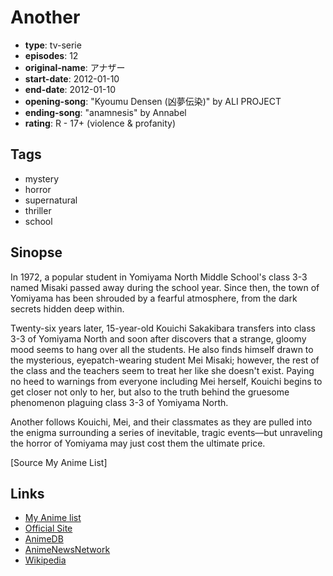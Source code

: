 # Another

-   **type**: tv-serie
-   **episodes**: 12
-   **original-name**: アナザー
-   **start-date**: 2012-01-10
-   **end-date**: 2012-01-10
-   **opening-song**: "Kyoumu Densen (凶夢伝染)" by ALI PROJECT
-   **ending-song**: "anamnesis" by Annabel
-   **rating**: R - 17+ (violence & profanity)

## Tags

-   mystery
-   horror
-   supernatural
-   thriller
-   school

## Sinopse

In 1972, a popular student in Yomiyama North Middle School's class 3-3 named Misaki passed away during the school year. Since then, the town of Yomiyama has been shrouded by a fearful atmosphere, from the dark secrets hidden deep within.

Twenty-six years later, 15-year-old Kouichi Sakakibara transfers into class 3-3 of Yomiyama North and soon after discovers that a strange, gloomy mood seems to hang over all the students. He also finds himself drawn to the mysterious, eyepatch-wearing student Mei Misaki; however, the rest of the class and the teachers seem to treat her like she doesn't exist. Paying no heed to warnings from everyone including Mei herself, Kouichi begins to get closer not only to her, but also to the truth behind the gruesome phenomenon plaguing class 3-3 of Yomiyama North.

Another follows Kouichi, Mei, and their classmates as they are pulled into the enigma surrounding a series of inevitable, tragic events—but unraveling the horror of Yomiyama may just cost them the ultimate price.

[Source My Anime List]

## Links

-   [My Anime list](https://myanimelist.net/anime/11111/Another)
-   [Official Site](http://www.another-anime.jp/)
-   [AnimeDB](http://anidb.info/perl-bin/animedb.pl?show=anime&aid=8556)
-   [AnimeNewsNetwork](http://www.animenewsnetwork.com/encyclopedia/anime.php?id=13258)
-   [Wikipedia](http://en.wikipedia.org/wiki/Another_%28novel%29)
